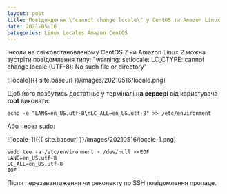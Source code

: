 ```yaml
---
layout: post
title: Повідомдення \"cannot change locale\" у CentOS та Amazon Linux
date: 2021-05-16
categories: Linux Locales Amazon CentOS
---
```


Інколи на свіжовстановленому CentOS 7 чи Amazon Linux 2 можна зустріти повідомлення типу: "warning: setlocale: LC_CTYPE: cannot change locale (UTF-8): No such file or directory"

![locale]({{ site.baseurl }}/images/20210516/locale.png)

Щоб його позбутись достатньо у терміналі **на сервері** від користувача **root** виконати: 

`echo -e "LANG=en_US.utf-8\nLC_ALL=en_US.utf-8" >> /etc/environment`

Або через sudo:

![locale-1]({{ site.baseurl }}/images/20210516/locale-1.png)

`sudo tee -a /etc/environment > /dev/null <<EOF`  
`LANG=en_US.utf-8`  
`LC_ALL=en_US.utf-8`  
`EOF`  

Після перезавантаження чи реконекту по SSH повідомлення пропаде.